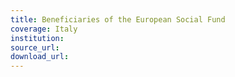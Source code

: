 ```yaml
---
title: Beneficiaries of the European Social Fund
coverage: Italy
institution: 
source_url: 
download_url: 
---
```

